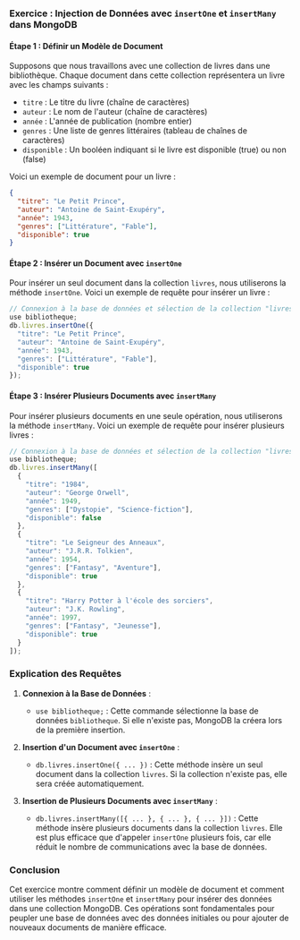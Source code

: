 ### Exercice : Injection de Données avec `insertOne` et `insertMany` dans MongoDB

#### Étape 1 : Définir un Modèle de Document

Supposons que nous travaillons avec une collection de livres dans une bibliothèque. Chaque document dans cette collection représentera un livre avec les champs suivants :
- `titre` : Le titre du livre (chaîne de caractères)
- `auteur` : Le nom de l'auteur (chaîne de caractères)
- `année` : L'année de publication (nombre entier)
- `genres` : Une liste de genres littéraires (tableau de chaînes de caractères)
- `disponible` : Un booléen indiquant si le livre est disponible (true) ou non (false)

Voici un exemple de document pour un livre :

```json
{
  "titre": "Le Petit Prince",
  "auteur": "Antoine de Saint-Exupéry",
  "année": 1943,
  "genres": ["Littérature", "Fable"],
  "disponible": true
}
```

#### Étape 2 : Insérer un Document avec `insertOne`

Pour insérer un seul document dans la collection `livres`, nous utiliserons la méthode `insertOne`. Voici un exemple de requête pour insérer un livre :

```javascript
// Connexion à la base de données et sélection de la collection "livres"
use bibliotheque;
db.livres.insertOne({
  "titre": "Le Petit Prince",
  "auteur": "Antoine de Saint-Exupéry",
  "année": 1943,
  "genres": ["Littérature", "Fable"],
  "disponible": true
});
```

#### Étape 3 : Insérer Plusieurs Documents avec `insertMany`

Pour insérer plusieurs documents en une seule opération, nous utiliserons la méthode `insertMany`. Voici un exemple de requête pour insérer plusieurs livres :

```javascript
// Connexion à la base de données et sélection de la collection "livres"
use bibliotheque;
db.livres.insertMany([
  {
    "titre": "1984",
    "auteur": "George Orwell",
    "année": 1949,
    "genres": ["Dystopie", "Science-fiction"],
    "disponible": false
  },
  {
    "titre": "Le Seigneur des Anneaux",
    "auteur": "J.R.R. Tolkien",
    "année": 1954,
    "genres": ["Fantasy", "Aventure"],
    "disponible": true
  },
  {
    "titre": "Harry Potter à l'école des sorciers",
    "auteur": "J.K. Rowling",
    "année": 1997,
    "genres": ["Fantasy", "Jeunesse"],
    "disponible": true
  }
]);
```

### Explication des Requêtes

1. **Connexion à la Base de Données** :
   - `use bibliotheque;` : Cette commande sélectionne la base de données `bibliotheque`. Si elle n'existe pas, MongoDB la créera lors de la première insertion.

2. **Insertion d'un Document avec `insertOne`** :
   - `db.livres.insertOne({ ... })` : Cette méthode insère un seul document dans la collection `livres`. Si la collection n'existe pas, elle sera créée automatiquement.

3. **Insertion de Plusieurs Documents avec `insertMany`** :
   - `db.livres.insertMany([{ ... }, { ... }, { ... }])` : Cette méthode insère plusieurs documents dans la collection `livres`. Elle est plus efficace que d'appeler `insertOne` plusieurs fois, car elle réduit le nombre de communications avec la base de données.

### Conclusion

Cet exercice montre comment définir un modèle de document et comment utiliser les méthodes `insertOne` et `insertMany` pour insérer des données dans une collection MongoDB. Ces opérations sont fondamentales pour peupler une base de données avec des données initiales ou pour ajouter de nouveaux documents de manière efficace.
